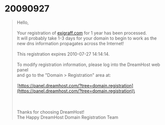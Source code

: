 # 20090927

> Hello,\
> \
> Your registration of [exigraff.com](http://exigraff.com/) for 1 year has been processed.\
> It will probably take 1-3 days for your domain to begin to work as the new dns information propagates across the Internet!\
> \
> This registration expires 2010-07-27 14:14:14.\
> \
> To modify registration information, please log into the DreamHost web panel\
> and go to the "Domain > Registration" area at:\
> \
> &#x20;      [https://panel.dreamhost.com/?tree=domain.registration](https://panel.dreamhost.com/?tree=domain.registration)\
> \
> \
> \
> \
> Thanks for choosing DreamHost!\
> The Happy DreamHost Domain Registration Team
